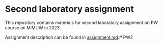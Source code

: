 # Second laboratory assignment

This repository contains materials for second laboratory assignment on PW course on MIMUW in 2023.

Assignment description can be found in [assignment.md](assignment.md).# PW2
